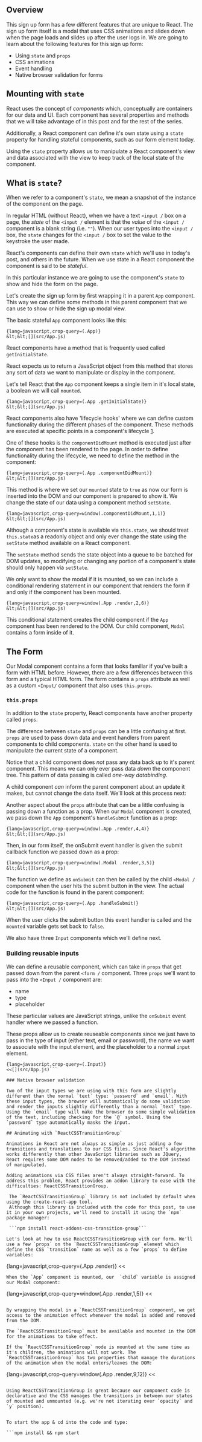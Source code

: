 ## Overview

This sign up form has a few different features that are unique to React. The sign up form itself is a modal that uses CSS animations and slides down when the page loads and slides up after the user logs in. We are going to learn about the following features for this sign up form:

-   Using `state` and `props`
-   CSS animations
-   Event handling
-   Native browser validation for forms

## Mounting with `state`

React uses the concept of _components_ which, conceptually are containers for our data and UI. Each component has several properties and methods that we will take advantage of in this post and for the rest of the series.

Additionally, a React component can define it's own state using a `state` property for handling stateful components, such as our form element today.

Using the `state` property allows us to manipulate a React component's view and data associated with the view to keep track of the local state of the component.

 ## What is `state`?

 When we refer to a component's `state`, we mean a snapshot of the instance of the component on the page.

 In regular HTML (without React), when we have a text `<input /` box on a page, the _state_ of the `<input /` element is that the _value_ of the `<input /` component is a blank string (i.e. `""`).
 When our user types into the `<input /` box, the `state` changes for the `<input /` box to set the value to the keystroke the user made.

 React's components can define their own `state` which we'll use in today's post, and others in the future. When we use state in a React component the component is said to be _stateful_.

In this particular instance we are going to use the component's `state` to show and hide the form on the page.

Let's create the sign up form by first wrapping it in a parent `App` component. This way we can define some methods in this parent component that we can use to show or hide the sign up modal view.

The basic stateful `App` component looks like this:

```
{lang=javascript,crop-query=(.App)}
&lt;&lt;[](src/App.js)
```

React components have a method that is frequently used called `getInitialState`.

React expects us to return a JavaScript object from this method that stores any sort of data we want to manipulate or display in the component.

Let's tell React that the `App` component keeps a single item in it's local state, a boolean we will call `mounted`.

```
{lang=javascript,crop-query=(.App .getInitialState)}
&lt;&lt;[](src/App.js)
```

React components also have 'lifecycle hooks' where we can define custom functionality during the different phases of the component. These methods are executed at specific points in a component's lifecycle [1](#references).

One of these hooks is the `componentDidMount` method is executed just after the component has been rendered to the page. In order to define functionality during the lifecycle, we need to define the method in the component:

```
{lang=javascript,crop-query=(.App .componentDidMount)}
&lt;&lt;[](src/App.js)
```

This method is where we set our `mounted` state to `true` as now our form is inserted into the DOM and our component is prepared to show it. We change the state of our data using a component method `setState`.

```
{lang=javascript,crop-query=window(.componentDidMount,1,1)}
&lt;&lt;[](src/App.js)
```
Although a component's state is available via `this.state`, we should treat `this.state`as a readonly object and only ever change the state using the `setState` method available on a React component.

The `setState` method sends the state object into a queue to be batched for DOM updates, so modifying or changing any portion of a component's state should only happen via `setState`.

We only want to show the modal if it is mounted, so we can include a conditional rendering statement in our component that renders the form if and only if the component has been mounted.

```
{lang=javascript,crop-query=window(.App .render,2,6)}
&lt;&lt;[](src/App.js)
```

This conditional statement creates the child component if the `App` component has been rendered to the DOM. Our child component, `Modal` contains a form inside of it.

## The Form

Our Modal component contains a form that looks familiar if you've built a form with HTML before. However, there are a few differences between this form and a typical HTML form. The form contains a `props` attribute as well as a custom  `<Input/` component that also uses `this.props`.

### `this.props`

In addition to the `state` property, React components have another property called `props`.

The difference between `state` and `props` can be a little confusing at first. `props` are used to pass down data and event handlers from parent components to child components. `state` on the other hand is used to manipulate the current state of a component.

 Notice that a child component does _not_ pass any data back up to it's parent component. This means we can only ever pass data _down_ the component tree. This pattern of data passing is called _one-way databinding_.

 A child component _can_ inform the parent component about an update it makes, but cannot change the data itself. We'll look at this process next:

Another aspect about the `props` attribute that can be a little confusing is passing down a function as a prop. When our `Modal` component is created, we pass down the `App` component's `handleSubmit` function as a prop:

```
{lang=javascript,crop-query=window(.App .render,4,4)}
&lt;&lt;[](src/App.js)
```
Then, in our form itself, the onSubmit event handler is given the submit callback function we passed down as a prop:

```
{lang=javascript,crop-query=window(.Modal .render,3,5)}
&lt;&lt;[](src/App.js)
```
The function we define as `onSubmit` can then be called by the child `<Modal /` component when the user hits the submit button in the view. The actual code for the function is found in the parent component:

```
{lang=javascript,crop-query=(.App .handleSubmit)}
&lt;&lt;[](src/App.js)
```
When the user clicks the submit button this event handler is called and the `mounted` variable gets set back to `false`.

We also have three `Input` components which we'll define next.

### Building reusable inputs

We can define a reusable component, which can take in `props` that get passed down from the parent `<form /` component. Three `props` we'll want to pass into the `<Input /` component are:

-   name
-   type
-   placeholder

These particular values are JavaScript strings, unlike the `onSubmit` event handler where we passed a function.

These props allow us to create reuseable components since we just have to pass in the type of input (either text, email or password), the name we want to associate with the input element, and the placeholder to a normal `input` element.

```
{lang=javascript,crop-query=(.Input)}
<<[](src/App.js)```

### Native browser validation

Two of the input types we are using with this form are slightly different than the normal `text` type: `password` and `email`. With these input types, the browser will automatically do some validation and render the inputs slightly differently than a normal `text` type. Using the `email` type will make the browser do some simple validation of the text, including checking for the `@` symbol. Using the `password` type automatically masks the input.

## Animating with `ReactCSSTransitionGroup`

Animations in React are not always as simple as just adding a few transitions and translations to our CSS files. Since React's algorithm works differently than other JavaScript libraries such as JQuery, React requires some DOM nodes to be removed/added to the DOM instead of manipulated.

Adding animations via CSS files aren't always straight-forward. To address this problem, React provides an addon library to ease with the difficulties: ReactCSSTransitionGroup.

 The `ReactCSSTransitionGroup` library is not included by default when using the create-react-app tool.
 Although this library is included with the code for this post, to use it in your own projects, we'll need to install it using the `npm` package manager:

 ```npm install react-addons-css-transition-group```

Let's look at how to use ReactCSSTransitionGroup with our form. We'll use a few `props` on the `ReactCSSTransitionGroup` element which define the CSS `transition` name as well as a few `props` to define variables:

```
{lang=javascript,crop-query=(.App .render)}
&lt;&lt;[](src/App.js)
```
When the `App` component is mounted, our  `child` variable is assigned our Modal component:

```
{lang=javascript,crop-query=window(.App .render,1,5)}
&lt;&lt;[](src/App.js)
```

By wrapping the modal in a `ReactCSSTransitionGroup` component, we get access to the animation effect whenever the modal is added and removed from the DOM.

The `ReactCSSTransitionGroup` must be available and mounted in the DOM for the animations to take effect.

If the `ReactCSSTransitionGroup` node is mounted at the same time as it's children, the animations will not work. The `ReactCSSTransitionGroup` has two properties that manage the durations of the animation when the modal enters/leaves the DOM:

```
{lang=javascript,crop-query=window(.App .render,9,12)}
&lt;&lt;[](src/App.js)
```

Using ReactCSSTransitionGroup is great because our component code is declarative and the CSS manages the transitions in between our states of mounted and unmounted (e.g. we're not iterating over `opacity` and `y` position).


To start the app & cd into the code and type:

```npm install && npm start
```
